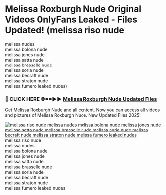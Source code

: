 # Melissa Roxburgh Nude Original Videos 0nlyFans Leaked - Files Updated! (melissa riso nude<br>
melissa nudes<br>
melissa bolona nude<br>
melissa jones nude<br>
melissa satta nude<br>
melissa brasselle nude<br>
melissa soria nude<br>
melissa becraft nude<br>
melissa straton nude<br>
melissa fumero leaked nudes)

<h3>🔴 CLICK HERE 🌐==►► <a href="https://tinyurl.com/2p9ay9w9" rel="nofollow">Melissa Roxburgh Nude Updated Files</a></h3>

Get Melissa Roxburgh Nude and all content. Now you can access all videos and pictures of Melissa Roxburgh Nude. New Updated Files 2025!

[![melissa riso nude<br>
melissa nudes<br>
melissa bolona nude<br>
melissa jones nude<br>
melissa satta nude<br>
melissa brasselle nude<br>
melissa soria nude<br>
melissa becraft nude<br>
melissa straton nude<br>
melissa fumero leaked nudes](https://i.imgur.com/KQgVmj3.gif)](https://tinyurl.com/2p9ay9w9)
melissa riso nude<br>
melissa nudes<br>
melissa bolona nude<br>
melissa jones nude<br>
melissa satta nude<br>
melissa brasselle nude<br>
melissa soria nude<br>
melissa becraft nude<br>
melissa straton nude<br>
melissa fumero leaked nudes